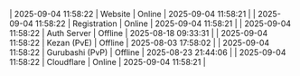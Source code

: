 | 2025-09-04 11:58:22 | Website | Online | 2025-09-04 11:58:21 |
| 2025-09-04 11:58:22 | Registration | Online | 2025-09-04 11:58:21 |
| 2025-09-04 11:58:22 | Auth Server | Offline | 2025-08-18 09:33:31 |
| 2025-09-04 11:58:22 | Kezan (PvE) | Offline | 2025-08-03 17:58:02 |
| 2025-09-04 11:58:22 | Gurubashi (PvP) | Offline | 2025-08-23 21:44:06 |
| 2025-09-04 11:58:22 | Cloudflare | Online | 2025-09-04 11:58:21 |
